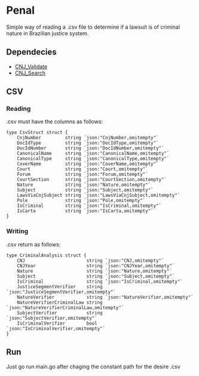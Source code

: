 # Penal
Simple way of reading a .csv file to determine if a lawsuit is of criminal nature in Brazilian justice system.


## Dependecies
- [CNJ_Validate](https://github.com/Darklabel91/CNJ_Validate)
- [CNJ_Search](https://github.com/Darklabel91/CNJ_Search)

## CSV 

### Reading
.csv must have the columns as follows:
``` 
type CsvStruct struct {
	CnjNumber         string `json:"CnjNumber,omitempty"`
	DocIdType         string `json:"DocIdType,omitempty"`
	DocIdNumber       string `json:"DocIdNumber,omitempty"`
	CanonicalName     string `json:"CanonicalName,omitempty"`
	CanonicalType     string `json:"CanonicalType,omitempty"`
	CoverName         string `json:"CoverName,omitempty"`
	Court             string `json:"Court,omitempty"`
	Forum             string `json:"Forum,omitempty"`
	CourtSection      string `json:"CourtSection,omitempty"`
	Nature            string `json:"Nature,omitempty"`
	Subject           string `json:"Subject,omitempty"`
	LawsViaCnjSubject string `json:"LawsViaCnjSubject,omitempty"`
	Pole              string `json:"Pole,omitempty"`
	IsCriminal        string `json:"IsCriminal,omitempty"`
	IsCarta           string `json:"IsCarta,omitempty"`
}
```

### Writing
.csv return as follows:
``` 
type CriminalAnalysis struct {
	CNJ                       string `json:"CNJ,omitempty"`
	CNJYear                   string `json:"CNJYear,omitempty"`
	Nature                    string `json:"Nature,omitempty"`
	Subject                   string `json:"Subject,omitempty"`
	IsCriminal                string `json:"IsCriminal,omitempty"`
	JusticeSegmentVerifier    string `json:"JusticeSegmentVerifier,omitempty"`
	NatureVerifier            string `json:"NatureVerifier,omitempty"`
	NatureVerifierCriminalLaw string `json:"NatureVerifierCriminalLaw,omitempty"`
	SubjectVerifier           string `json:"SubjectVerifier,omitempty"`
	IsCriminalVerifier        bool   `json:"IsCriminalVerifier,omitempty"`
}

```


## Run
Just go run main.go after chaging the constant path for the desire .csv

